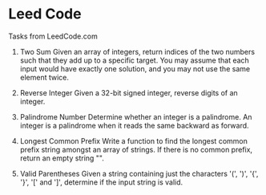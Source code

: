 # Leed Code
Tasks from LeedCode.com

1. Two Sum
Given an array of integers, return indices of the two numbers such that they add up to a specific target.
You may assume that each input would have exactly one solution, and you may not use the same element twice.

7. Reverse Integer
Given a 32-bit signed integer, reverse digits of an integer.

9. Palindrome Number
Determine whether an integer is a palindrome. An integer is a palindrome when it reads the same backward as forward.

14. Longest Common Prefix
Write a function to find the longest common prefix string amongst an array of strings. If there is no common prefix, return an empty string "".

20. Valid Parentheses
Given a string containing just the characters '(', ')', '{', '}', '[' and ']', determine if the input string is valid.